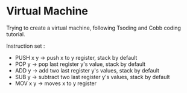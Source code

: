 # Virtual Machine

Trying to create a virtual machine, following Tsoding and Cobb coding tutorial.

Instruction set :
- PUSH x  y  -> push x to y register, stack by default
- POP  y     -> pop last register y's value, stack by default
- ADD  y     -> add two last register y's values, stack by default
- SUB  y     -> subtract two last register y's values, stack by default
- MOV  x  y  -> moves x to y register
